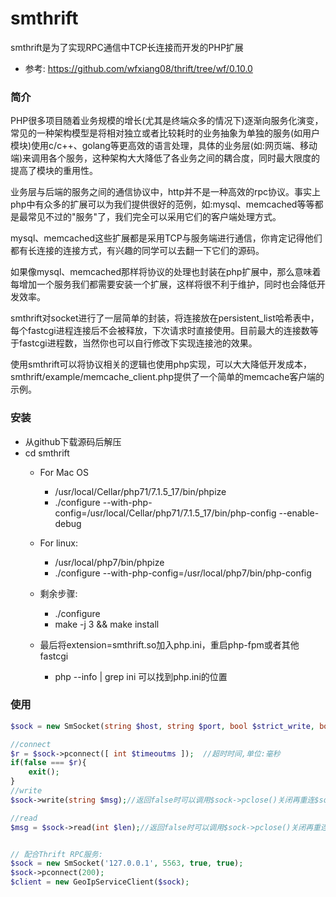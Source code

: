 # smthrift
smthrift是为了实现RPC通信中TCP长连接而开发的PHP扩展
* 参考: https://github.com/wfxiang08/thrift/tree/wf/0.10.0

### 简介
PHP很多项目随着业务规模的增长(尤其是终端众多的情况下)逐渐向服务化演变，常见的一种架构模型是将相对独立或者比较耗时的业务抽象为单独的服务(如用户模块)使用c/c++、golang等更高效的语言处理，具体的业务层(如:网页端、移动端)来调用各个服务，这种架构大大降低了各业务之间的耦合度，同时最大限度的提高了模块的重用性。



业务层与后端的服务之间的通信协议中，http并不是一种高效的rpc协议。事实上php中有众多的扩展可以为我们提供很好的范例，如:mysql、memcached等等都是最常见不过的"服务"了，我们完全可以采用它们的客户端处理方式。

mysql、memcached这些扩展都是采用TCP与服务端进行通信，你肯定记得他们都有长连接的连接方式，有兴趣的同学可以去翻一下它们的源码。

如果像mysql、memcached那样将协议的处理也封装在php扩展中，那么意味着每增加一个服务我们都需要安装一个扩展，这样将很不利于维护，同时也会降低开发效率。

smthrift对socket进行了一层简单的封装，将连接放在persistent_list哈希表中，每个fastcgi进程连接后不会被释放，下次请求时直接使用。目前最大的连接数等于fastcgi进程数，当然你也可以自行修改下实现连接池的效果。

使用smthrift可以将协议相关的逻辑也使用php实现，可以大大降低开发成本，smthrift/example/memcache_client.php提供了一个简单的memcache客户端的示例。

### 安装
* 从github下载源码后解压
 * cd smthrift
 	*  For Mac OS
    	* /usr/local/Cellar/php71/7.1.5_17/bin/phpize
		* ./configure --with-php-config=/usr/local/Cellar/php71/7.1.5_17/bin/php-config  --enable-debug

	* For linux:
  	  * /usr/local/php7/bin/phpize
  	  * ./configure --with-php-config=/usr/local/php7/bin/php-config

    * 剩余步骤:
	    * ./configure
	    * make -j 3 && make install
    * 最后将extension=smthrift.so加入php.ini，重启php-fpm或者其他fastcgi
	    * php --info | grep ini 可以找到php.ini的位置

### 使用
```php
$sock = new SmSocket(string $host, string $port, bool $strict_write, bool $strict_read);

//connect
$r = $sock->pconnect([ int $timeoutms ]);  //超时时间,单位:毫秒
if(false === $r){
    exit();
}
//write
$sock->write(string $msg);//返回false时可以调用$sock->pclose()关闭再重连$sock->pconnect()

//read
$msg = $sock->read(int $len);//返回false时可以调用$sock->pclose()关闭再重连$sock->pconnect()


// 配合Thrift RPC服务:
$sock = new SmSocket('127.0.0.1', 5563, true, true);
$sock->pconnect(200);
$client = new GeoIpServiceClient($sock);

```
